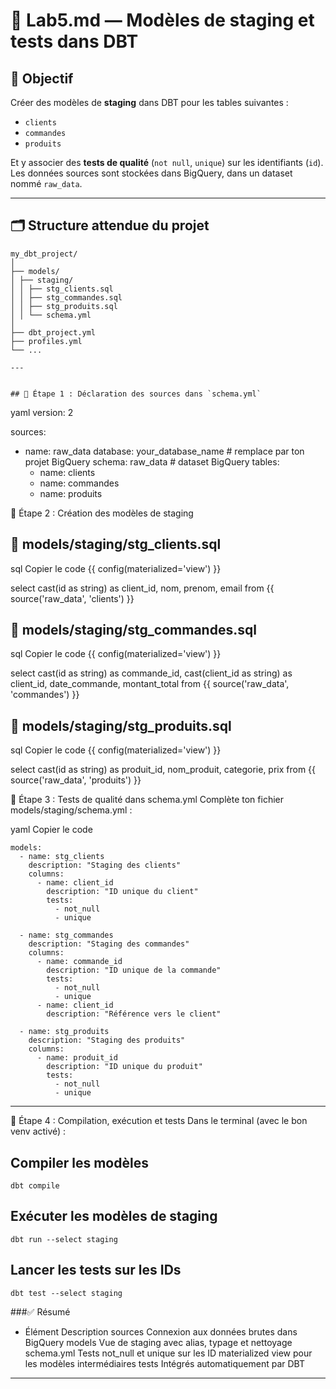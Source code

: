 # 🧪 Lab5.md — Modèles de staging et tests dans DBT

## 🎯 Objectif

Créer des modèles de **staging** dans DBT pour les tables suivantes :

- `clients`
- `commandes`
- `produits`

Et y associer des **tests de qualité** (`not null`, `unique`) sur les identifiants (`id`).  
Les données sources sont stockées dans BigQuery, dans un dataset nommé `raw_data`.

---

## 🗂️ Structure attendue du projet
```
my_dbt_project/
│
├── models/
│ ├── staging/
│ │ ├── stg_clients.sql
│ │ ├── stg_commandes.sql
│ │ ├── stg_produits.sql
│ │ └── schema.yml
│
├── dbt_project.yml
├── profiles.yml
└── ...

---


## 🔹 Étape 1 : Déclaration des sources dans `schema.yml`

```
yaml
version: 2

sources:
  - name: raw_data
    database: your_database_name  # remplace par ton projet BigQuery
    schema: raw_data              # dataset BigQuery
    tables:
      - name: clients
      - name: commandes
      - name: produits

🔹 Étape 2 : Création des modèles de staging

## 📄 models/staging/stg_clients.sql
sql
Copier le code
{{ config(materialized='view') }}

select
    cast(id as string) as client_id,
    nom,
    prenom,
    email
from {{ source('raw_data', 'clients') }}

## 📄 models/staging/stg_commandes.sql
sql
Copier le code
{{ config(materialized='view') }}

select
    cast(id as string) as commande_id,
    cast(client_id as string) as client_id,
    date_commande,
    montant_total
from {{ source('raw_data', 'commandes') }}

## 📄 models/staging/stg_produits.sql
sql
Copier le code
{{ config(materialized='view') }}

select
    cast(id as string) as produit_id,
    nom_produit,
    categorie,
    prix
from {{ source('raw_data', 'produits') }}

🔹 Étape 3 : Tests de qualité dans schema.yml
Complète ton fichier models/staging/schema.yml :

yaml
Copier le code
```
models:
  - name: stg_clients
    description: "Staging des clients"
    columns:
      - name: client_id
        description: "ID unique du client"
        tests:
          - not_null
          - unique

  - name: stg_commandes
    description: "Staging des commandes"
    columns:
      - name: commande_id
        description: "ID unique de la commande"
        tests:
          - not_null
          - unique
      - name: client_id
        description: "Référence vers le client"

  - name: stg_produits
    description: "Staging des produits"
    columns:
      - name: produit_id
        description: "ID unique du produit"
        tests:
          - not_null
          - unique
```
---

🔹 Étape 4 : Compilation, exécution et tests
Dans le terminal (avec le bon venv activé) :


## Compiler les modèles
```
dbt compile
```

## Exécuter les modèles de staging
```
dbt run --select staging
```

## Lancer les tests sur les IDs
```
dbt test --select staging
```

###✅ Résumé

 - Élément	Description
  sources	Connexion aux données brutes dans BigQuery
  models	Vue de staging avec alias, typage et nettoyage
  schema.yml	Tests not_null et unique sur les ID
  materialized	view pour les modèles intermédiaires
  tests	Intégrés automatiquement par DBT

---
